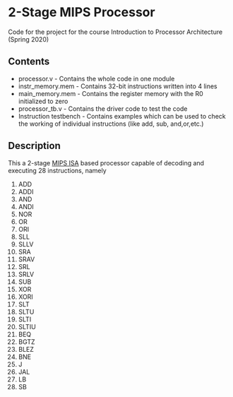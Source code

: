 # 2-Stage MIPS Processor
Code for the project for the course Introduction to Processor Architecture (Spring 2020)

## Contents
* processor.v - Contains the whole code in one module
* instr_memory.mem - Contains 32-bit instructions written into 4 lines
* main_memory.mem - Contains the register memory with the R0 initialized to zero
* processor_tb.v - Contains the driver code to test the code
* Instruction testbench - Contains examples which can be used to check the working of individual instructions (like add, sub, and,or,etc.)

## Description
This a 2-stage [MIPS ISA](https://s3-eu-west-1.amazonaws.com/downloads-mips/documents/MD00086-2B-MIPS32BIS-AFP-6.06.pdf) based processor capable of decoding and executing 28 instructions, namely
1. ADD
2. ADDI
3. AND
4. ANDI
5. NOR
6. OR
7. ORI
8. SLL
9. SLLV
10. SRA
11. SRAV
12. SRL
13. SRLV
14. SUB
15. XOR
16. XORI
17. SLT
18. SLTU
19. SLTI
20. SLTIU
21. BEQ
22. BGTZ
23. BLEZ
24. BNE
25. J
26. JAL
27. LB
28. SB

